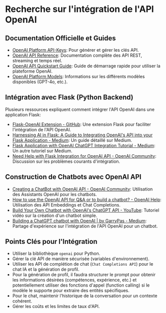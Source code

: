 # Recherche sur l'intégration de l'API OpenAI

## Documentation Officielle et Guides
- [OpenAI Platform API-Keys](https://platform.openai.com/api-keys): Pour générer et gérer les clés API.
- [OpenAI API Reference](https://platform.openai.com/docs/api-reference): Documentation complète des API REST, streaming et temps réel.
- [OpenAI API Quickstart Guide](https://platform.openai.com/docs/quickstart): Guide de démarrage rapide pour utiliser la plateforme OpenAI.
- [OpenAI Platform Models](https://platform.openai.com/docs/models): Informations sur les différents modèles disponibles (GPT-4o, etc.).

## Intégration avec Flask (Python Backend)
Plusieurs ressources expliquent comment intégrer l'API OpenAI dans une application Flask:
- [Flask-OpenAI Extension - GitHub](https://github.com/level09/flask-openai): Une extension Flask pour faciliter l'intégration de l'API OpenAI.
- [Harnessing AI in Flask: A Guide to Integrating OpenAI's API into your Flask Application - Medium](https://medium.com/@shreshthbansal2505/harnessing-ai-in-flask-a-guide-to-integrating-openais-api-into-your-flask-application-ae43a7edbd4f): Un guide détaillé sur Medium.
- [Flask Application with OpenAI ChatGPT Integration Tutorial - Medium](https://medium.com/@abed63/flask-application-with-openai-chatgpt-integration-tutorial-958588ac6bdf): Un autre tutoriel sur Medium.
- [Need Help with Flask Integration for OpenAI API - OpenAI Community](https://community.openai.com/t/need-help-with-flask-integration-for-openai-api/863866): Discussion sur les problèmes courants d'intégration.

## Construction de Chatbots avec OpenAI API
- [Creating a ChatBot with OpenAI API - OpenAI Community](https://community.openai.com/t/creating-a-chatbot-with-openai-api/721246): Utilisation des Assistants OpenAI pour les chatbots.
- [How to use the OpenAI API for Q&A or to build a chatbot? - OpenAI Help](https://help.openai.com/en/articles/6643167-how-to-use-the-openai-api-for-q-a-or-to-build-a-chatbot): Utilisation des API Embeddings et Chat Completions.
- [Build Your Own Chatbot with OpenAI's ChatGPT API - YouTube](https://www.youtube.com/watch?v=GEuyYiaqn-k): Tutoriel vidéo sur la création d'un chatbot simple.
- [Building a ChatGPT chatbot with OpenAI | by GarryPas - Medium](https://medium.com/@garry.passarella/building-a-chatgpt-chatbot-with-openai-4eab7b4c1041): Partage d'expérience sur l'intégration de l'API OpenAI pour un chatbot.

## Points Clés pour l'Intégration
- Utiliser la bibliothèque `openai` pour Python.
- Gérer la clé API de manière sécurisée (variables d'environnement).
- Utiliser les API de complétion de chat (`Chat Completions API`) pour le chat IA et la génération de profil.
- Pour la génération de profil, il faudra structurer le prompt pour obtenir les informations désirées (compétences, expérience, etc.) et potentiellement utiliser des fonctions d'appel (function calling) si le modèle le supporte pour extraire des entités spécifiques.
- Pour le chat, maintenir l'historique de la conversation pour un contexte cohérent.
- Gérer les coûts et les limites de taux d'API.

